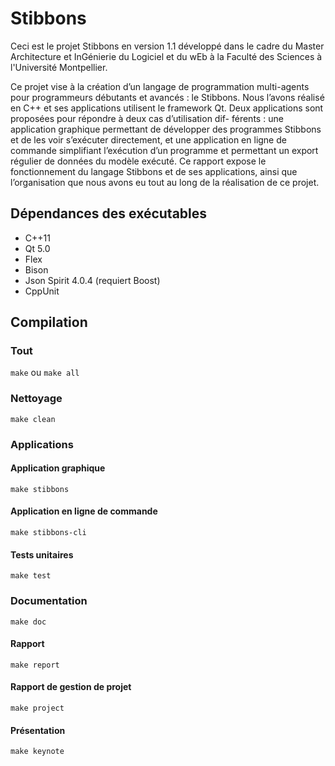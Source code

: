 # Stibbons

Ceci est le projet Stibbons en version 1.1 développé dans le cadre du Master Architecture et
InGénierie du Logiciel et du wEb à la Faculté des Sciences à l'Université Montpellier.

Ce projet vise à la création d’un langage de programmation multi-agents pour programmeurs
débutants et avancés : le Stibbons. Nous l’avons réalisé en C++ et ses applications utilisent
le framework Qt. Deux applications sont proposées pour répondre à deux cas d’utilisation dif-
férents : une application graphique permettant de développer des programmes Stibbons et de
les voir s’exécuter directement, et une application en ligne de commande simplifiant l’exécution
d’un programme et permettant un export régulier de données du modèle exécuté. Ce rapport
expose le fonctionnement du langage Stibbons et de ses applications, ainsi que l’organisation
que nous avons eu tout au long de la réalisation de ce projet.

## Dépendances des exécutables

- C++11
- Qt 5.0
- Flex
- Bison
- Json Spirit 4.0.4 (requiert Boost)
- CppUnit

## Compilation

### Tout

`make` ou `make all`

### Nettoyage

`make clean`

### Applications

#### Application graphique

`make stibbons`

#### Application en ligne de commande

`make stibbons-cli`

#### Tests unitaires

`make test`

### Documentation

`make doc`

#### Rapport

`make report`

#### Rapport de gestion de projet

`make project`

#### Présentation

`make keynote`


